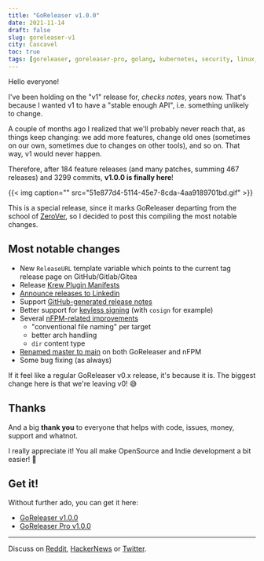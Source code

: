 ```yaml
---
title: "GoReleaser v1.0.0"
date: 2021-11-14
draft: false
slug: goreleaser-v1
city: Cascavel
toc: true
tags: [goreleaser, goreleaser-pro, golang, kubernetes, security, linux, github]
---
```


Hello everyone!

I've been holding on the "v1" release for, *checks notes*, years now. That's because I wanted v1 to have a "stable enough API", i.e. something unlikely to change.

A couple of months ago I realized that we'll probably never reach that, as things keep changing: we add more features, change old ones (sometimes on our own, sometimes due to changes on other tools), and so on. That way, v1 would never happen.

Therefore, after 184 feature releases (and many patches, summing 467 releases) and 3299 commits, **v1.0.0 is finally here**!

{{< img caption="" src="51e877d4-5114-45e7-8cda-4aa9189701bd.gif" >}}

This is a special release, since it marks GoReleaser departing from the school of [ZeroVer](https://0ver.org), so I decided to post this compiling the most notable changes.

## Most notable changes

- New `ReleaseURL` template variable which points to the current tag release page on GitHub/Gitlab/Gitea
- Release [Krew Plugin Manifests](https://goreleaser.com/customization/krew/)
- [Announce releases to Linkedin](https://goreleaser.com/customization/announce/linkedin/)
- Support [GitHub-generated release notes](https://goreleaser.com/customization/changelog/)
- Better support for [keyless signing](https://goreleaser.com/customization/sign/) (with `cosign` for example)
- Several [nFPM-related improvements](https://goreleaser.com/customization/nfpm/)
    - "conventional file naming" per target
    - better arch handling
    - `dir` content type
- [Renamed master to main](https://medium.com/idealo-tech-blog/inclusive-language-in-tech-82b19b34b7cf) on both GoReleaser and nFPM
- Some bug fixing (as always)

If it feel like a regular GoReleaser v0.x release, it's because it is. The biggest change here is that we're leaving v0! 😅

## Thanks

And a big **thank you** to everyone that helps with code, issues, money, support and whatnot. 

I really appreciate it! You all make OpenSource and Indie development a bit easier! 💙

## Get it!

Without further ado, you can get it here:

- [GoReleaser v1.0.0](https://github.com/goreleaser/goreleaser/releases/tag/v1.0.0)
- [GoReleaser Pro v1.0.0](https://github.com/goreleaser/goreleaser-pro/releases/tag/v1.0.0-pro)

---

Discuss on [Reddit](https://www.reddit.com/r/golang/comments/qtuqpk/goreleaser_v100_is_out/), [HackerNews](https://news.ycombinator.com/item?id=29218801) or [Twitter](https://twitter.com/caarlos0/status/1459933083789058054).

